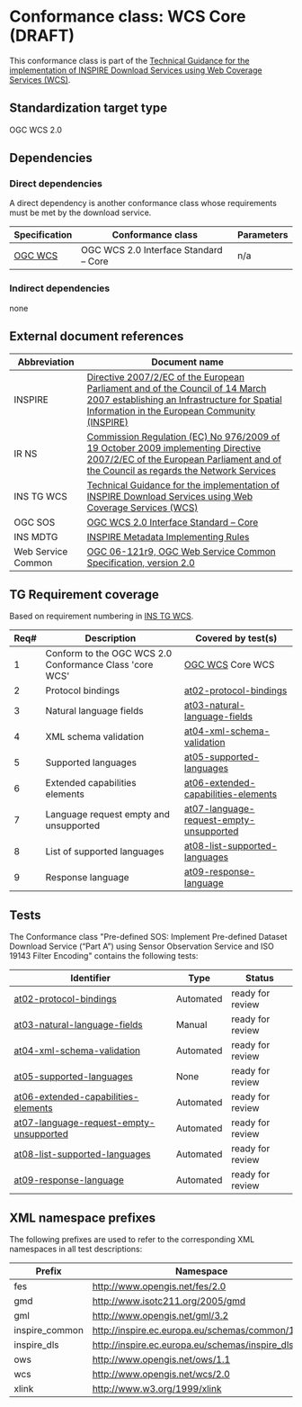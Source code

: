 # Conformance class: WCS Core (DRAFT)

This conformance class is part of the [Technical Guidance for the implementation of INSPIRE Download Services using Web Coverage Services (WCS)](https://inspire.ec.europa.eu/id/document/tg/download-wcs).

## Standardization target type

OGC WCS 2.0

## Dependencies

### Direct dependencies

A direct dependency is another conformance class whose requirements must be met by the download service.

| Specification | Conformance class | Parameters | 
| ------------- | ----------------- | ---------- |
| [OGC WCS](#ref_OGC_WCS) | OGC WCS 2.0 Interface Standard – Core | n/a |

### Indirect dependencies

none
 
## External document references

| Abbreviation | Document name                       |
| ------------ | ----------------------------------- |
| INSPIRE <a name="ref_INSPIRE"></a> | [Directive 2007/2/EC of the European Parliament and of the Council of 14 March 2007 establishing an Infrastructure for Spatial Information in the European Community (INSPIRE)](http://eur-lex.europa.eu/legal-content/EN/TXT/PDF/?uri=CELEX:32007L0002&from=EN) |
| IR NS <a name="ref_IR_NS"></a>   | [Commission Regulation (EC) No 976/2009 of 19 October 2009 implementing Directive 2007/2/EC of the European Parliament and of the Council as regards the Network Services](http://eur-lex.europa.eu/legal-content/EN/TXT/PDF/?uri=CELEX:32009R0976&from=EN) |
| INS TG WCS <a name="ref_INS_TG_WCS"></a>   | [Technical Guidance for the implementation of INSPIRE Download Services using Web Coverage Services (WCS)](https://inspire.ec.europa.eu/id/document/tg/download-wcs) |
| OGC SOS <a name="ref_OGC_WCS"></a> | [OGC WCS 2.0 Interface Standard – Core](https://www.opengeospatial.org/standards/wcs) |
| INS MDTG | [INSPIRE Metadata Implementing Rules](http://inspire.ec.europa.eu/documents/Metadata/MD_IR_and_ISO_20131029.pdf) |
| Web Service Common | [OGC 06-121r9, OGC Web Service Common Specification, version 2.0](https://www.opengeospatial.org/standards/common) |

## TG Requirement coverage

Based on requirement numbering in [INS TG WCS](#ref_INS_TG_WCS).

| Req#   | Description                          | Covered by test(s)                 |
| ------ | ------------------------------------ | ---------------------------------- |
| 1    | Conform to the OGC WCS 2.0 Conformance Class 'core WCS'| [OGC WCS](#ref_OGC_WCS) Core WCS
| 2    | Protocol bindings | [at02-protocol-bindings](./at02-protocol-bindings.md)
| 3    | Natural language fields | [at03-natural-language-fields](./at03-natural-language-fields.md)
| 4    | XML schema validation | [at04-xml-schema-validation](./at04-xml-schema-validation.md)
| 5    | Supported languages | [at05-supported-languages](./at05-supported-languages.md)
| 6    | Extended capabilities elements | [at06-extended-capabilities-elements](./at06-extended-capabilities-elements.md)
| 7    | Language request empty and unsupported | [at07-language-request-empty-unsupported](./at07-language-request-empty-unsupported.md)
| 8    | List of supported languages | [at08-list-supported-languages](./at08-list-supported-languages.md)
| 9    | Response language | [at09-response-language](./at09-response-language.md)

## Tests
The Conformance class "Pre-defined SOS: Implement Pre-defined Dataset Download Service (“Part A”) using Sensor Observation Service and ISO 19143 Filter Encoding" contains the following tests:

| Identifier                                                        | Type   | Status   |
| ----------------------------------------------------------------- | -------- | -------- |
| [at02-protocol-bindings](./at02-protocol-bindings.md) | Automated | ready for review |
| [at03-natural-language-fields](./at03-natural-language-fields.md) | Manual | ready for review |
| [at04-xml-schema-validation](./at04-xml-schema-validation.md) | Automated | ready for review |
| [at05-supported-languages](./at05-supported-languages.md) | None | ready for review |
| [at06-extended-capabilities-elements](./at06-extended-capabilities-elements.md) | Automated | ready for review |
| [at07-language-request-empty-unsupported](./at07-language-request-empty-unsupported.md) | Automated | ready for review |
| [at08-list-supported-languages](./at08-list-supported-languages.md) | Automated | ready for review |
| [at09-response-language](./at09-response-language.md) | Automated | ready for review |

## XML namespace prefixes <a name="namespaces"></a>

The following prefixes are used to refer to the corresponding XML namespaces in all test descriptions:

Prefix         | Namespace
-------------- | -------------------------------------------------
fes            | http://www.opengis.net/fes/2.0
gmd            | http://www.isotc211.org/2005/gmd
gml            | http://www.opengis.net/gml/3.2
inspire\_common| http://inspire.ec.europa.eu/schemas/common/1.0
inspire\_dls   | http://inspire.ec.europa.eu/schemas/inspire_dls/1.0
ows            | http://www.opengis.net/ows/1.1
wcs            | http://www.opengis.net/wcs/2.0
xlink          | http://www.w3.org/1999/xlink
